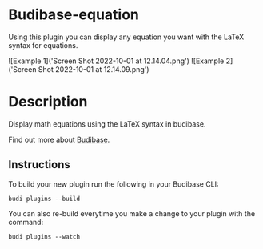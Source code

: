 # Budibase-equation
Using this plugin you can display any equation you want with the LaTeX syntax for equations.

![Example 1]('Screen Shot 2022-10-01 at 12.14.04.png')
![Example 2]('Screen Shot 2022-10-01 at 12.14.09.png')

# Description
Display math equations using the LaTeX syntax in budibase.

Find out more about [Budibase](https://github.com/Budibase/budibase).

## Instructions

To build your new  plugin run the following in your Budibase CLI:
```
budi plugins --build
```

You can also re-build everytime you make a change to your plugin with the command:
```
budi plugins --watch
```

